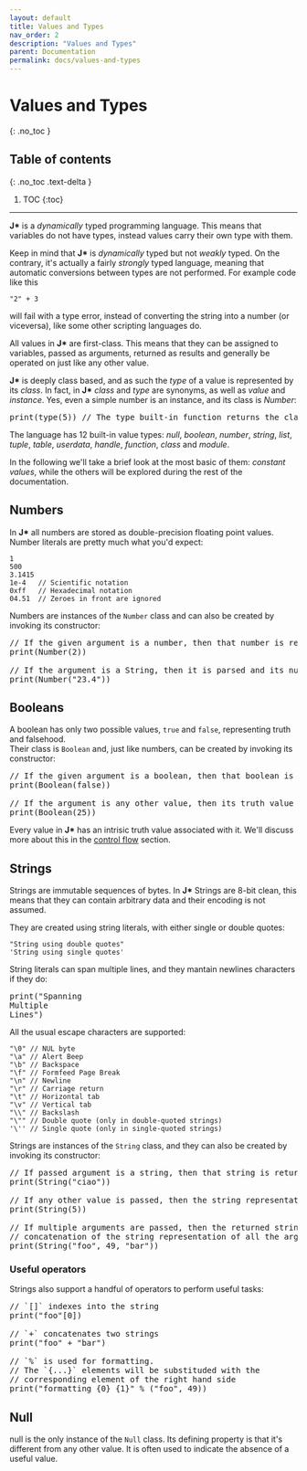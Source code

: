 ```yaml
---
layout: default
title: Values and Types
nav_order: 2
description: "Values and Types"
parent: Documentation
permalink: docs/values-and-types
---
```


# Values and Types
{: .no_toc }

## Table of contents
{: .no_toc .text-delta }

1. TOC
{:toc}

---

**J\*** is a *dynamically* typed programming language. This means that variables do not have types,
instead values carry their own type with them.

Keep in mind that **J\*** is *dynamically* typed but not *weakly* typed. On the contrary, it's
actually a fairly *strongly* typed language, meaning that automatic conversions between types are
not performed. For example code like this
```jstar
"2" + 3
```
will fail with a type error, instead of converting the string into a number (or viceversa), like 
some other scripting languages do.

All values in **J\*** are first-class. This means that they can be assigned to variables, passed 
as arguments, returned as results and generally be operated on just like any other value.

**J\*** is deeply class based, and as such the *type* of a value is represented by its *class*. In 
fact, in **J\*** *class* and *type* are synonyms, as well as *value* and *instance*. Yes, even a 
simple number is an instance, and its class is *Number*:
<pre class='runnable-snippet'>
print(type(5)) // The type built-in function returns the class of the given value
</pre>

The language has 12 built-in value types:
*null*, *boolean*, *number*, *string*, *list*, *tuple*, *table*, *userdata*, *handle*,
*function*, *class* and *module*.

In the following we'll take a brief look at the most basic of them: *constant values*, while the
others will be explored during the rest of the documentation.

## Numbers

In **J\*** all numbers are stored as double-precision floating point values. Number literals are
pretty much what you'd expect:
```jstar
1
500
3.1415
1e-4   // Scientific notation
0xff   // Hexadecimal notation
04.51  // Zeroes in front are ignored
```
Numbers are instances of the `Number` class and can also be created by invoking its constructor:
<pre class='runnable-snippet'>
// If the given argument is a number, then that number is returned
print(Number(2))

// If the argument is a String, then it is parsed and its number representation returned
print(Number("23.4"))
</pre>

## Booleans

A boolean has only two possible values, `true` and `false`, representing truth and falsehood.  
Their class is `Boolean` and, just like numbers, can be created by invoking its constructor:
<pre class='runnable-snippet'>
// If the given argument is a boolean, then that boolean is returned
print(Boolean(false))

// If the argument is any other value, then its truth value is returned
print(Boolean(25))
</pre>
Every value in **J\*** has an intrisic truth value associated with it. We'll discuss more about this
in the [control flow](control-flow#truthiness-and-falsyness) section.

## Strings
Strings are immutable sequences of bytes. In **J\*** Strings are 8-bit clean, this means that they 
can contain arbitrary data and their encoding is not assumed.

They are created using string literals, with either single or double quotes:
```jstar
"String using double quotes"
'String using single quotes'
```

String literals can span multiple lines, and they mantain newlines characters if they do:
<pre class='runnable-snippet'>
print("Spanning
Multiple
Lines")
</pre>
All the usual escape characters are supported:
```jstar
"\0" // NUL byte
"\a" // Alert Beep
"\b" // Backspace
"\f" // Formfeed Page Break
"\n" // Newline
"\r" // Carriage return
"\t" // Horizontal tab
"\v" // Vertical tab
"\\" // Backslash
"\"" // Double quote (only in double-quoted strings)
'\'' // Single quote (only in single-quoted strings)
```

Strings are instances of the `String` class, and they can also be created by invoking its constructor:
<pre class='runnable-snippet'>
// If passed argument is a string, then that string is returned
print(String("ciao"))

// If any other value is passed, then the string representation of that value is returned
print(String(5))

// If multiple arguments are passed, then the returned string is the 
// concatenation of the string representation of all the arguments
print(String("foo", 49, "bar"))
</pre>

### Useful operators
Strings also support a handful of operators to perform useful tasks:
<pre class='runnable-snippet'>
// `[]` indexes into the string
print("foo"[0])

// `+` concatenates two strings
print("foo" + "bar")

// `%` is used for formatting.
// The `{...}` elements will be substituded with the 
// corresponding element of the right hand side
print("formatting {0} {1}" % ("foo", 49))
</pre>

## Null

null is the only instance of the `Null` class. Its defining property is that it's different from any
other value. It is often used to indicate the absence of a useful value.